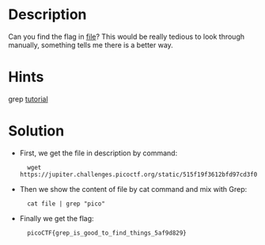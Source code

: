 # Description
Can you find the flag in [file](https://jupiter.challenges.picoctf.org/static/515f19f3612bfd97cd3f0c0ba32bd864/file)? This would be really tedious to look through manually, something tells me there is a better way.

# Hints
grep [tutorial](https://ryanstutorials.net/linuxtutorial/grep.php)

# Solution
- First, we get the file in description by command:

        wget https://jupiter.challenges.picoctf.org/static/515f19f3612bfd97cd3f0c0ba32bd864/file
        
- Then we show the content of file by cat command and mix with Grep:

        cat file | grep "pico"
- Finally we get the flag:

        picoCTF{grep_is_good_to_find_things_5af9d829}